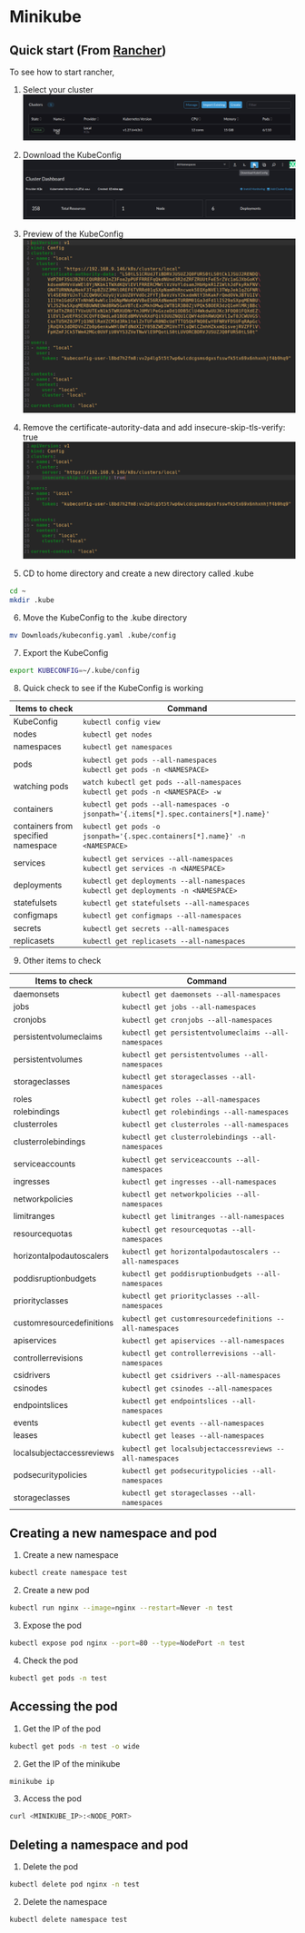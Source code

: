 # Minikube
## Quick start (From [Rancher](../Rancher/README.md))
To see how to start rancher,
1. Select your cluster
![alt text](src/image.png)

2. Download the KubeConfig
![alt text](src/image-1.png)

3. Preview of the KubeConfig
![alt text](src/image-2.png)

4. Remove the certificate-autority-data and add insecure-skip-tls-verify: true
![alt text](src/image-3.png)

5. CD to home directory and create a new directory called .kube
```sh
cd ~
mkdir .kube
```

6. Move the KubeConfig to the .kube directory
```sh
mv Downloads/kubeconfig.yaml .kube/config
```

7. Export the KubeConfig
```sh
export KUBECONFIG=~/.kube/config
```

8. Quick check to see if the KubeConfig is working

| Items to check                      | Command                                                                                          |
| ----------------------------------- | ------------------------------------------------------------------------------------------------ |
| KubeConfig                          | ```kubectl config view ```                                                                       |
| nodes                               | ```kubectl get nodes ```                                                                         |
| namespaces                          | ```kubectl get namespaces ```                                                                    |
| pods                                | ```kubectl get pods --all-namespaces ```<br>```kubectl get pods -n <NAMESPACE> ```               |
| watching pods                       | ```watch kubectl get pods --all-namespaces ```<br>```kubectl get pods -n <NAMESPACE> -w```       |
| containers                          | ```kubectl get pods --all-namespaces -o jsonpath='{.items[*].spec.containers[*].name}' ```       |
| containers from specified namespace | ```kubectl get pods -o jsonpath='{.spec.containers[*].name}' -n <NAMESPACE> ```                  |
| services                            | ```kubectl get services --all-namespaces ```<br>```kubectl get services -n <NAMESPACE> ```       |
| deployments                         | ```kubectl get deployments --all-namespaces ```<br>```kubectl get deployments -n <NAMESPACE> ``` |
| statefulsets                        | ```kubectl get statefulsets --all-namespaces ```                                                 |
| configmaps                          | ```kubectl get configmaps --all-namespaces ```                                                   |
| secrets                             | ```kubectl get secrets --all-namespaces ```                                                      |
| replicasets                         | ```kubectl get replicasets --all-namespaces ```                                                  |

9. Other items to check

| Items to check            | Command                                                       |
| ------------------------- | ------------------------------------------------------------- |
| daemonsets                | ```kubectl get daemonsets --all-namespaces ```                |
| jobs                      | ```kubectl get jobs --all-namespaces ```                      |
| cronjobs                  | ```kubectl get cronjobs --all-namespaces ```                  |
| persistentvolumeclaims    | ```kubectl get persistentvolumeclaims --all-namespaces ```    |
| persistentvolumes         | ```kubectl get persistentvolumes --all-namespaces ```         |
| storageclasses            | ```kubectl get storageclasses --all-namespaces ```            |
| roles                     | ```kubectl get roles --all-namespaces ```                     |
| rolebindings              | ```kubectl get rolebindings --all-namespaces ```              |
| clusterroles              | ```kubectl get clusterroles --all-namespaces ```              |
| clusterrolebindings       | ```kubectl get clusterrolebindings --all-namespaces ```       |
| serviceaccounts           | ```kubectl get serviceaccounts --all-namespaces ```           |
| ingresses                 | ```kubectl get ingresses --all-namespaces ```                 |
| networkpolicies           | ```kubectl get networkpolicies --all-namespaces ```           |
| limitranges               | ```kubectl get limitranges --all-namespaces ```               |
| resourcequotas            | ```kubectl get resourcequotas --all-namespaces ```            |
| horizontalpodautoscalers  | ```kubectl get horizontalpodautoscalers --all-namespaces ```  |
| poddisruptionbudgets      | ```kubectl get poddisruptionbudgets --all-namespaces ```      |
| priorityclasses           | ```kubectl get priorityclasses --all-namespaces ```           |
| customresourcedefinitions | ```kubectl get customresourcedefinitions --all-namespaces ``` |
| apiservices               | ```kubectl get apiservices --all-namespaces ```               |
| controllerrevisions       | ```kubectl get controllerrevisions --all-namespaces ```       |
| csidrivers                | ```kubectl get csidrivers --all-namespaces ```                |
| csinodes                  | ```kubectl get csinodes --all-namespaces ```                  |
| endpointslices            | ```kubectl get endpointslices --all-namespaces ```            |
| events                    | ```kubectl get events --all-namespaces ```                    |
| leases                    | ```kubectl get leases --all-namespaces ```                    |
| localsubjectaccessreviews | ```kubectl get localsubjectaccessreviews --all-namespaces ``` |
| podsecuritypolicies       | ```kubectl get podsecuritypolicies --all-namespaces ```       |
| storageclasses            | ```kubectl get storageclasses --all-namespaces ```            |

## Creating a new namespace and pod
1. Create a new namespace
```sh
kubectl create namespace test
```

2. Create a new pod
```sh
kubectl run nginx --image=nginx --restart=Never -n test
```

3. Expose the pod
```sh
kubectl expose pod nginx --port=80 --type=NodePort -n test
```

4. Check the pod
```sh
kubectl get pods -n test
```

## Accessing the pod
1. Get the IP of the pod
```sh
kubectl get pods -n test -o wide
```

2. Get the IP of the minikube
```sh
minikube ip
```

3. Access the pod
```sh
curl <MINIKUBE_IP>:<NODE_PORT>
```

## Deleting a namespace and pod
1. Delete the pod
```sh
kubectl delete pod nginx -n test
```

2. Delete the namespace
```sh
kubectl delete namespace test
```
